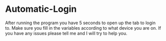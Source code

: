 # Automatic-Login
After running the program you have 5 seconds to open up the tab to login to. Make sure you fill in the variables according to what device you are on.
If you have any issues please tell me and I will try to help you.
